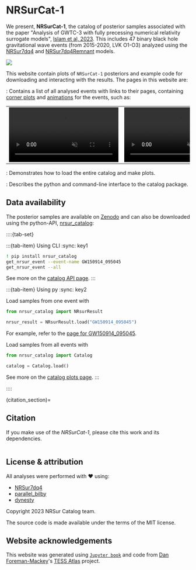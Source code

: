# NRSurCat-1

We present, **NRSurCat-1**, the catalog of posterior samples associated with the paper "Analysis of GWTC-3 with fully precessing numerical relativity surrogate models", [Islam et al, 2023](PAPER). 
This includes 47 binary black hole gravitational wave events (from 2015-2020, LVK O1-O3) analyzed using the [NRSur7dq4](https://arxiv.org/abs/1905.09300) and [NRSur7dq4Remnant](https://arxiv.org/abs/1905.09300) models.

![](https://s11.gifyu.com/images/SQfBI.gif)

This website contain plots of `NRSurCat-1` posteriors and example code for downloading and interacting with the results. The pages in this website are:

[](events/gw_menu_page.md) 
: Contains a list of all analysed events with links to their pages, containing [corner plots](https://nrsur-catalog.github.io/NRSurCat-1/events/GW150914_095045.html#corner-plots) and [animations](https://nrsur-catalog.github.io/NRSurCat-1/events/GW150914_095045.html#animations) for the events, such as:

|| |
|:-------------------------:|:-------------------------:|
| <video width="300" height="auto" controls muted loop autoplay><source src="https://nrsur-catalog.github.io/NRSurCat-1-animations-remnant/GW150914_095045_remnant.mp4" type="video/mp4"></video>|<video width="300" height="auto" controls muted loop autoplay><source src="https://nrsur-catalog.github.io/NRSurCat-1-animations-spins/GW150914_095045_spins.mp4" type="video/mp4"></video>|

[](catalog_plots.ipynb)
: Demonstrates how to load the entire catalog and make plots.

[](api.rst)
: Describes the python and command-line interface to the catalog package.



## Data availability

The posterior samples are available on [Zenodo](https://zenodo.org/record/8115310) and can also be downloaded 
using the python-API, [nrsur_catalog](https://pypi.org/project/nrsur-catalog/):


::::{tab-set}

:::{tab-item} Using CLI 
:sync: key1

```bash
! pip install nrsur_catalog
get_nrsur_event --event-name GW150914_095045 
get_nrsur_event --all
```
See more on the [catalog API page](api.rst).
:::

:::{tab-item} Using py
:sync: key2

Load samples from one event with
```python
from nrsur_catalog import NRsurResult

nrsur_result = NRsurResult.load("GW150914_095045")

```
For example, refer to the [page for GW150914_095045](events/GW150914_095045.ipynb).

Load samples from all events with
```python
from nrsur_catalog import Catalog

catalog = Catalog.load()

```
See more on the [catalog plots page](catalog_plots.ipynb).
:::

::::


(citation_section)=
## Citation

If you make use of the *NRSurCat-1*, please cite this work 
and its dependencies. 


```{literalinclude} references.bib
```


## License & attribution

All analyses were performed with ❤️ using:

*   [NRSur7dq4](https://arxiv.org/abs/1905.09300)
*   [parallel_bilby](https://git.ligo.org/lscsoft/parallel_bilby)
*   [dynesty](https://dynesty.readthedocs.io/)

Copyright 2023 NRSur Catalog team.

The source code is made available under the terms of the MIT license.

## Website acknowledgements
This website was generated using [`Jupyter book`](https://jupyterbook.org/) and code from [Dan Foreman-Mackey](https://dfm.io/)'s [TESS Atlas](https://github.com/dfm/tess-atlas) project.

[catalog paper]: https://arxiv.org/abs/2301.07215
[NRSur7dq4]: https://arxiv.org/abs/2301.07215
[bilby]: https://lscsoft.docs.ligo.org/bilby/index.html
[dynesty]: https://dynesty.readthedocs.io/
